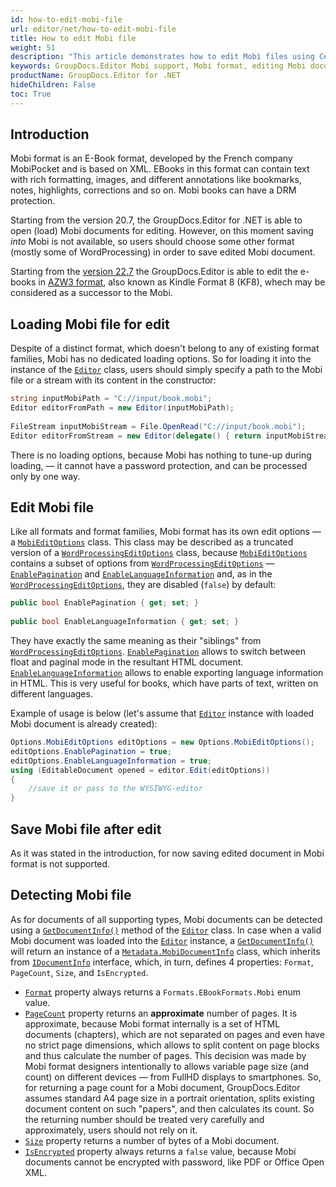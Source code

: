 ```yaml
---
id: how-to-edit-mobi-file
url: editor/net/how-to-edit-mobi-file
title: How to edit Mobi file
weight: 51
description: "This article demonstrates how to edit Mobi files using C# programming language."
keywords: GroupDocs.Editor Mobi support, Mobi format, editing Mobi documents
productName: GroupDocs.Editor for .NET
hideChildren: False
toc: True
---
```

## Introduction

Mobi format is an E-Book format, developed by the French company MobiPocket and is based on XML. EBooks in this format can contain text with rich formatting, images, and different annotations like bookmarks, notes, highlights, corrections and so on. Mobi books can have a DRM protection.

Starting from the version 20.7, the GroupDocs.Editor for .NET is able to open (load) Mobi documents for editing. However, on this moment saving _into_ Mobi is not available, so users should choose some other format (mostly some of WordProcessing) in order to save edited Mobi document.

Starting from the [version 22.7](https://docs.groupdocs.com/editor/net/groupdocs-editor-for-net-22-7-release-notes/) the GroupDocs.Editor is able to edit the e-books in [AZW3 format](https://docs.fileformat.com/ebook/azw3/), also known as Kindle Format 8 (KF8), whech may be considered as a successor to the Mobi.

## Loading Mobi file for edit

Despite of a distinct format, which doesn't belong to any of existing format families, Mobi has no dedicated loading options. So for loading it into the instance of the [`Editor`](https://apireference.groupdocs.com/net/editor/groupdocs.editor/editor) class, users should simply specify a path to the Mobi file or a stream with its content in the constructor:

```csharp
string inputMobiPath = "C://input/book.mobi";
Editor editorFromPath = new Editor(inputMobiPath);
  
FileStream inputMobiStream = File.OpenRead("C://input/book.mobi");
Editor editorFromStream = new Editor(delegate() { return inputMobiStream; });
```

There is no loading options, because Mobi has nothing to tune-up during loading, — it cannot have a password protection, and can be processed only by one way.

## Edit Mobi file

Like all formats and format families, Mobi format has its own edit options — a [`MobiEditOptions`](https://apireference.groupdocs.com/editor/net/groupdocs.editor.options/mobieditoptions) class. This class may be described as a truncated version of a [`WordProcessingEditOptions`](https://apireference.groupdocs.com/net/editor/groupdocs.editor.options/wordprocessingeditoptions) class, because [`MobiEditOptions`](https://apireference.groupdocs.com/editor/net/groupdocs.editor.options/mobieditoptions) contains a subset of options from [`WordProcessingEditOptions`](https://apireference.groupdocs.com/net/editor/groupdocs.editor.options/wordprocessingeditoptions) — [`EnablePagination`](https://apireference.groupdocs.com/editor/net/groupdocs.editor.options/mobieditoptions/properties/enablepagination) and [`EnableLanguageInformation`](https://apireference.groupdocs.com/editor/net/groupdocs.editor.options/mobieditoptions/properties/enablelanguageinformation) and, as in the [`WordProcessingEditOptions`](https://apireference.groupdocs.com/net/editor/groupdocs.editor.options/wordprocessingeditoptions), they are disabled (`false`) by default:

```csharp
public bool EnablePagination { get; set; }
  
public bool EnableLanguageInformation { get; set; }
```

They have exactly the same meaning as their "siblings" from [`WordProcessingEditOptions`](https://apireference.groupdocs.com/net/editor/groupdocs.editor.options/wordprocessingeditoptions). [`EnablePagination`](https://apireference.groupdocs.com/editor/net/groupdocs.editor.options/mobieditoptions/properties/enablepagination) allows to switch between float and paginal mode in the resultant HTML document. [`EnableLanguageInformation`](https://apireference.groupdocs.com/editor/net/groupdocs.editor.options/mobieditoptions/properties/enablelanguageinformation) allows to enable exporting language information in HTML. This is very useful for books, which have parts of text, written on different languages.

Example of usage is below (let's assume that [`Editor`](https://apireference.groupdocs.com/net/editor/groupdocs.editor/editor) instance with loaded Mobi document is already created):

```csharp
Options.MobiEditOptions editOptions = new Options.MobiEditOptions();
editOptions.EnablePagination = true;
editOptions.EnableLanguageInformation = true;
using (EditableDocument opened = editor.Edit(editOptions))
{
    //save it or pass to the WYSIWYG-editor
}
```

## Save Mobi file after edit

As it was stated in the introduction, for now saving edited document in Mobi format is not supported.

## Detecting Mobi file

As for documents of all supporting types, Mobi documents can be detected using a [`GetDocumentInfo()`](https://apireference.groupdocs.com/net/editor/groupdocs.editor/editor/methods/getdocumentinfo) method of the [`Editor`](https://apireference.groupdocs.com/net/editor/groupdocs.editor/editor) class. In case when a valid Mobi document was loaded into the [`Editor`](https://apireference.groupdocs.com/net/editor/groupdocs.editor/editor) instance, a [`GetDocumentInfo()`](https://apireference.groupdocs.com/net/editor/groupdocs.editor/editor/methods/getdocumentinfo) will return an instance of a [`Metadata.MobiDocumentInfo`](https://apireference.groupdocs.com/editor/net/groupdocs.editor.metadata/mobidocumentinfo) class, which inherits from [`IDocumentInfo`](https://apireference.groupdocs.com/net/editor/groupdocs.editor.metadata/idocumentinfo) interface, which, in turn, defines 4 properties: `Format`, `PageCount`, `Size`, and `IsEncrypted`.

* [`Format`](https://apireference.groupdocs.com/editor/net/groupdocs.editor.metadata/mobidocumentinfo/properties/format) property always returns a `Formats.EBookFormats.Mobi` enum value.
* [`PageCount`](https://apireference.groupdocs.com/editor/net/groupdocs.editor.metadata/mobidocumentinfo/properties/pagecount) property returns an **approximate** number of pages. It is approximate, because Mobi format internally is a set of HTML documents (chapters), which are not separated on pages and even have no strict page dimensions, which allows to split content on page blocks and thus calculate the number of pages. This decision was made by Mobi format designers intentionally to allows variable page size (and count) on different devices — from FullHD displays to smartphones. So, for returning a page count for a Mobi document, GroupDocs.Editor assumes standard A4 page size in a portrait orientation, splits existing document content on such "papers", and then calculates its count. So the returning number should be treated very carefully and approximately, users should not rely on it.
* [`Size`](https://apireference.groupdocs.com/editor/net/groupdocs.editor.metadata/mobidocumentinfo/properties/size) property returns a number of bytes of a Mobi document.
* [`IsEncrypted`](https://apireference.groupdocs.com/editor/net/groupdocs.editor.metadata/mobidocumentinfo/properties/isencrypted) property always returns a `false` value, because Mobi documents cannot be encrypted with password, like PDF or Office Open XML.
